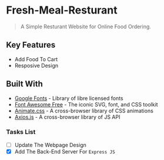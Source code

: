 # Fresh-Meal-Resturant
> A Simple Resturant Website for Online Food Ordering.

## Key Features

* Add Food To Cart
* Resposive Design

## Built With

* [Google Fonts](https://github.com/google/fonts) - Library of libre licensed fonts
* [Font Awesome Free](https://github.com/FortAwesome/Font-Awesome) - The iconic SVG, font, and CSS toolkit
* [Animate.css](https://github.com/daneden/animate.css) - A cross-browser library of CSS animations
* [Axios.js](https://axios-http.com/docs/intro) - A cross-browser library of JS API



### Tasks List
- [ ] Update The Webpage Design
- [x] Add The Back-End Server For `Express JS`
